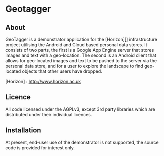 Geotagger
=========

About
-----

GeoTagger is a demonstrator application for the [Horizon][] infrastructure project utilising
the Android and Cloud based personal data stores.  It consists of two parts, the first is a
Google App Engine server that stores images and text with a geo-location.  The second is an
Android client that allows for geo-located images and text to be pushed to the server via
the personal data store, and for a user to explore the landscape to find geo-located objects
that other users have dropped.

[Horizon] : http://www.horizon.ac.uk

Licence
-------
All code licensed under the AGPLv3, except 3rd party libraries which are 
distributed under their individual licences.

Installation
------------
At present, end-user use of the demonstrator is not supported, the source code is provided
for interest only.
